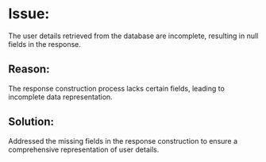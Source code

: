 # Issue:
The user details retrieved from the database are incomplete, resulting in null fields in the response.

## Reason:
The response construction process lacks certain fields, leading to incomplete data representation.

## Solution:
Addressed the missing fields in the response construction to ensure a comprehensive representation of user details.
